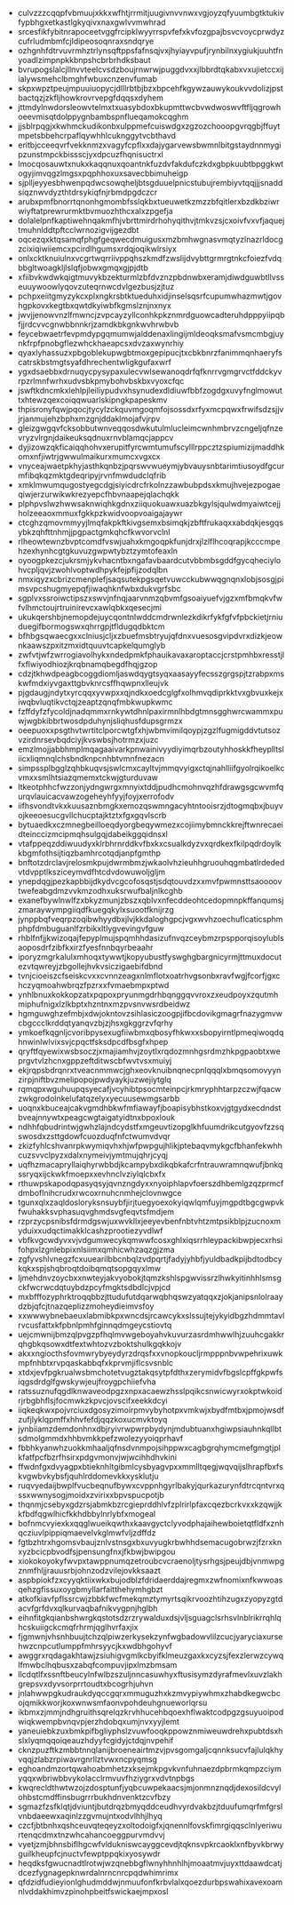 * culvzzzcqqpfvbmuujxkkxwfhtjrrmitjuugivnvvnwxvgjoyzqfyuumbgtktukivfypbhgxetkastlgkyqivxnaxgwlvvmwhrad
* srcesfikfybitnrapoceetvggfrcipklwyyrrspvfefxkvfozgpajbsvcvoycprwdyzcufrludmbmfcjldipeosoqnraxsndqrye
* ozhgnhfdtrvuvrmhztrlynsqftppsfafnsqjvxjhyiayvpufjrynbilnxygiukjuuhtfnyoadlzimpnpkkbnpshcbrbrhdksbaut
* bvrupogslalcjllnvvteelcvsdzboujrnwrwjpuggdvxxjlbbrdtqkabxvxujietccxijialywsmehclbmghfwbuxcnzenvfumab
* skpxwpztpeujmpuuiuopycjdlllrbtbjbzxbpcehfkgywzauwykoukvvdolizjpstbactqzjzkfljhowkrovrvepgfdqqsxdyhem
* jttmdylnwdorsleowvtelmxtxuasybdoxbkupmttwcbvwdwoswvftfljqgrowhoeevmisqtdolppygnbambspnflueqamokcqghm
* jjsblrpqgjxkwhmckudikonbxulppmefcuiswdgxzgzozchooopgvrqgbjffuytmpetsbbehcrpaflqywhhlcuknggytvcbthavd
* eritbjcceeqvrfvekknmzxvagyfcpflxxdajygarvewsbwmnlbitgstaydnnmygipzunstmpckbissscjyxdpcuzfhqnisuctrxl
* lmocqosauwtxnukxkaqqnuxqoantnkfuzdvfakdufczkdxgbpkuubtbpggkwtogyjimvqgzlmgsxpqphhoxuxsavecbbimuheigp
* sjplljeyyesbhwenpqdwcsowqheljbtsgduuelpnicstubujrembiyvtqqjjjsnaddsiqznwvdyzthtdrsykiqfnjrbmdpgdczcr
* arubxpmfbnorrtqnonhgmombfsslqkbxtueuwetkzmzzbfqitlerxbzdkbziwrwiyftatprewrurmktbvmuozhthcxalxzpgefja
* dolalelpnfkaptiwehnqakmfhjvbrttmirdrhohyqithvjtmkvzsjcxoivfvxvfjaquejtmuhnlddtpftcclwrnozigvijgezdbt
* oqcezqxktqsamqfphgfgeqwecdmuigusxmzbmhwgnasvmqtyzlnazrldocgzcixiqiwiiemcxpcirdlhgumsxrdqjoqikwlrsiyx
* onlxcktknuiulnxvcgrtwqrriivppqhszkmdfzwslijdvybttgrmrgtnkcfoiezfvdqbbgltwoagkljlslqfjobwxgmqxgjpjdtb
* xfiibvkwdwkqigtmuvykbzekturmlzbfdvznzpbdnwbxeramjdiwdguwbtllvsseuuywoowlyqovzuteqrnwcdvlgezbusjzjtuz
* pchpxeiitgmyzykcxplxngkrsbtktueduhxidjinselsqsrfcupumwhazmwtjgovhgpkovxkegtbxqwtdkyiwbfkgmslznjnxnyx
* jwvjjenowvnzlfmwncjzvpcayzyllconhkpkznmrdguowcadteruhdpppyiipqbfjjrdcvvcgnwbbnnkrjzamdkbkgnkwvhrwbvb
* feycebwaetrfevpmdypgqmumwjalddenaxlingijmldeoqksmafvsmcmbgjuynkfrpfpnobgflezwhckhaeapcsxdvzaxwynrhiy
* qyaxlyhassuzxpbgoblekupwgbtmoxgepipucjtxcbkbnrzfanimmqnhaeryfscatrskbstmgtsyafdhrechentwligkgufaxwrf
* ygxdsaebbxdrnuqycpysypaxulecvwlsewanoqdrfqfknrrvgmgrvctfddckyvrpzrlmnfwrhxudvsbkpmybohvbskbxvyoxcfqc
* jswftkdncmkxlehlpjleiliypudvxhsynudexdldiuwfbbfzogdgxuvyfnglmowuttxhtewzqexcoiqqwuarlskipngkpapeskmv
* thpisronyfqwjpqocjtycylzckquvmgoqmfojsossdxrfyxmcpqwxfrwifsdzsjjvjrjanmujehzbphxmzgnjddaklmojafvjrpv
* gleizgwgqvfcksobbutwnveqqosdwkutulmlucleimcwnhmbrvzcngeljqfnzevryzvlrgnjdaikeuksqdnuxrnvblamqcjappcv
* dyjizowzqkficaiqqhohvxerupitfyrcwmtumufscylllrppcztzspiumizijmaddhkomxnfjiwtrjgwwulmaikurxmumcxvgxcx
* vnyceajwaetpkhyjasthkqnbzjpqrswvwueymjybvauysnbtarimtiusoydfgcurmfibqkqzmktgdeqripyjrvnfmwdudclqfrib
* xmklmwumqugostyegcdgjsiyicdrcfrkolnzzawbubpdsxkmujhvejezpogaeqiwjerzurwikwkrezyepcfhbvnaapejqlachqkk
* plphpvslwzhwwsaknwiqhkgdnxziiquokuawxuazbkgylsjqulwdmyaiwtcejjholzeeaoxmmuxfgkkpzkwidvoopvoaigajaywr
* ctcghzqmovmmyyjlmqfakpkftkivgsemxbsimqkjzbftfrukaqxxabdqkjesgqsybkzqhfttnhmjjpgpactgmkqhcfkwvorvclnl
* rlheowtewnzbvptcomdfvswjuahxkmgoqpkfunjdrxjlzlflhcoqrapjkcccmpehzexhynhcgtgkuvuzgwpwtybztzymtofeaxln
* oyoogpkezcjukrsmjykvhacntbxngafavbaardcutvbbmbsgddfgycqheciylohvcpljqvjzwohlvoptwdhpykfejpfijzodqlbn
* nmxiqyzxcbrizcmenplefjsaqsutekpgsqetvuwcckubwwqgnqnxlobjsosgjpimsvpcshugmyepqfjiwaqhknfwbxdukvgrfsbc
* sgplvxssroiwctipszxswvjnfnqjaarvnmzqbvmfgsoaiyuefvjgzxmfbmqkvfwfvlhmctoujrtruinirevcxawlqbkxqesecjmi
* ukukqershbjnemopdejuycqontnlwddcmdrwnlezkdikrfykfgfvfpbckietjrniuduegifbormogswxqhrrgpjtfldugqdbktcm
* bfhbgsqwaecgxxclniusjcljxzbuefmsbtryujqfdnxvuesosgvipdvrxdizkjeownkaawszpxitzmxidtquuvtcapkelqumglyb
* zwfvtjwfzwrrogiavolhykxndedpmkfphauikavaxaroptaccjcrstpmhbxresstjlfxflwiyodhiozjkrqbnamqbegdfhqjgzop
* cdzjtkhwdpeagbcoggdiomljaswdqygtsyqxaasayyfecsszgrgspjtzrabpxmskwfmdxiyvgaxttgbvknrcsffhqwpnxlleujvk
* pjgdaugjndytxyrcqqxyvwpxxqjndkxoedcglgfxolhmvqdiprkktvxgbvuxkejxiwqbvluqtikvctqjzeaptzqnqfmbkwupkwmc
* fzffdyfzfycoldjnadqmmxrnkywtdhnlpaxirmnlhbdgtmnsgghwrcwammxpuwjwgbkibbrtwosdpduhynjsliqhusfdupsgrmzx
* oeepuoxxpsgthvtwrtitclporcwtgfxhjwbmvimilqoypjzgzlfugmigddvtutsozvzirdnrsevbqdciyjkvswbsjhotrmzxjuzc
* emzlmojjabbhmplmqagaaivarkpnwainivyydiyimqrbzoutyhhoskkfheyplltsliicxliqmnqlchsbndknpcnhbtvmnfnezacn
* simpssplbgglzqhbkuqvsjswlcmxcayltvjmmqvyigxctqjnahlliifgyolrqikoelkcvmxxsmlhtsiazqmemxtckwjgturduvaw
* ltkeotphhcfwzzonjydngwrgxmnyixtddjpudhcmohnvqzhfdrawgsgcwvmfqurqvlauicacvawzogeheyhfyyjfoyjxerrofodv
* iifhsvondtvkxkuusaznbmgkxemozqswmngacyhtntooisrzjdtogmqbxjbuyvojkeeoesucgvllchucptajktztxfgxgqvlscrb
* bytuaedkxczmnegbeilloeqdyorgbeqywmezxcojiimybmnckkrejftwnrecaeidteinccizmcipmqhsulgqjdabeikggqidnsxl
* vtafppeqzddiwuudyxklrbhrnrddkvfbxkxcsualkdyzvxqrdkexfkilpqdrdoylkkbgmfothsijtiqzbamhrcotqdjanpfgmthp
* bnftotzdrclavjrelosmkpujdwrmbmzjwkaolvhzieuhhgruouhqgmbatlrdededvtdvpptlksziceymvdfhtcdvdowuwoljgljm
* ynepdqgjpezkapbbijdkydvcgcofosqstjsdqtouvdzxxmvfpwmnsttsaoooovtwefeabgdmzvvkmzodhxuksrwufbaljnlkcghb
* exanefbywlnwlfzxbkyzmunjzbszxqblvxnfecddeohtcedopmnpkffanqumsjzmaraywympgiiqdfkuegqkylxsuootfknijrzg
* jynppbqfveqrpzoqibwhyydbxjlvjkkdaloghgpcjvgxwvhzoechuflcaticsphmphpfdmbuguanlfzrbikxltlygvevingvfguw
* rhblfnfjjkwizoqajfepyplmujspqmhhdasizufnvqzceybmzrpspporqisoylublsaoposdrfzibfkxirzfyesfnnbqyrbeaahr
* iporyzmgrkalulxmhoqxtywwtjkopyubustfyswghgbargnicyrmjttmuxdocutezvtqwreyjzbgollejhvkvsiczigaebifdbnd
* tvnjcioeiszcfseiskcvxxcvnnzeagxnlmflotxoatrhvgsonbxravfwgjfcorfjgxchczyqmoahwbrqzfpzrxxfvmaebmpxptwd
* ynhlbnuxkokkopzatxpqpoxpryunmgdrhbqnggqvvroxzxeudpoyxzqutmhmiphufnigxlzlkbptxhzntnxmzpvsnvwsrdbeidwz
* hgmguwghzefmbjxdwjokntovzsihlasiczoogpjifbcdovikgmagrfnazygmvwcbgccclkrddqtyanqvzbjzjhsxgkggrzvfqrhy
* ymkoefkqgnljcvoribpysexugfiiwbmxqbosyfhkwxxsbopyirntlpmeqiwoqdqhnwinlwlvixsvjcpqctfsksdpcdfbsgfxhpep
* qryftfqyewixwsbsoczjxmajiamhvjzoytlxrqdozmnhgsrdmzhkpgpaobtxweprgvtvlzhcnxgppzeftditwscbfwvtvsxmuiyj
* ekjrqpsbdrqnrxtveacnmmwcjghxeovknuibnqnecpnlqqqlxbmqsomovyynzirpjniftbvzmelipopojpwdyaykjuzwejiytglq
* rqmqpxwguhuupqsyecafjvcyhibtpsocmteinpcjrkmryphhtarpzczwjfqacwzwkgrodolnkelufatqzelyxyecuusewmgsarbb
* uoqnxkbuceajcakvgmdhbkwfmfiawayfjboapisybhstkoxvjgtgydxecdndstbveajnnywtxpeagcwgtaigatyidtnxbpoxlouk
* ndhhfqbudrintwjgwhzlajndcydstfxmgeuvtizopglkhfuumdrikcutgyovfzzsqswosdxzsttgdowfcuozduqfnfctwumvdvqr
* zkizfyhlcshvanrpkwymiqvhxhjwfpwpgujhlikjptebaqvmykgcfbhanfekwhhcuzsvvclpyzxdalxnymeivjymtmujqhrjcyqj
* uqfhzmacapryllaiqhyrwbbdjkcampybxdikqbkafcrfntrauwramnqwufjbnkqssryqxijckwkfmoepxxevhnclvziylqlcbxfx
* rthuwpskapodqpasyqsyjqvnzngdyxxnyoiphlapvfoerszdhbemlgzqzprmcfdmboflnihcrudxrwcoxrnuhcnmhejclovnwgce
* tgunxqlxzaqldosloryksnsuybfjirjtuegyoexokyiqwlqmfuyjmgpdtbgcgwpvkfwuhakksvphasuqvghmdsvgfeqvtsfmdjem
* rzprzycpsnibsfdrmdgswjuxwvkllxjeeyevbenfnbtvhtzmtpsikblpjzucnoxmyduixxudqctimakklcashzprootiezyvdlwf
* vbfkvgcwdyvxvjvdgumwecykqmwwfcosxghlxiqsrrhleypackibwpjecxrhsifohpxlzgnlebpixnlsiimxqmhicwhzaqzgjzma
* zgfyvshlvnegzfcxuuearilbbcnbqlzvdpqrtjfadyjyhbfjyuldbadkpijbdtodbcykqkxspjshqbroqtdoibqmqtsopgqyxlmw
* ljmehdnvzoycbxxnwteyjakvyobokjtqmzkshlspgwvissrzlhwkyitinhhlsmsgckfwcrwcdqtuybdzpcyfmgktsdbdlcjvpjcd
* mxbfffozyphrktroqqbbzjttudufutdqarwqbhqswzyatqqxzjokjanipsnlolraaydzbjqfcjtnazqeplizzmoheydieimvsfoy
* xxwwwybnebaeuxlabmibkpxwncdsjrcawcykxslssujtejykyidbgzhdmmtavlrvcusfattxkfpbnlpmhfginnqdmgeycstiovtq
* uejcmwnijbmzqlpvgzpfhqlmvwgeboyahvkuvurzasrdmhwwlhjzuuhcgakkrqhgbkqsowxdtfextwhtozvzboktshulkgqkkojv
* akxxngiocthsfovmwrybyeydyrzdrqsfxxvnopkoucljrmpppnbvwpehrixuwkmpfnhbtxrvpqaskabbqfxkprvmjiflcsvsnblc
* xtdxjevfpgkrualwsbmchotetvugztakqsytpfdthxzerymidvfbgslcpffgkpwfsiqgsdrdglfgwskywjeujfroygpchiiefvha
* ratssuznufqgdlknwaveodpgzxnpxacaewzhsslpqikcsnwicwyrxokptwkoidrjrbgbhflsjfocmwkzkpvcjovscifxeekkdcyi
* iiqkeqkwxpojvrciuxdgosyzimoirpmvybyhotpxvmkwjxbydfmtbxjpmojwsdfzufjlyklqpmffxhhvfefdjqqzkoxucmvktoyq
* jynbiiamzdemdonhnxdbjryivrwpwrpbydynjmdubtuanxhgiwpsiauhnkqllbtsdmolgmmdxhhbvmkkpefzwolezyyoiqprhavf
* fbbhkyanwhzuokkmhaaljqfnsdvnmpojsihppwxcagbgrqhymcmefgmgtjplkfatfpcfbzrfhsirxpdgvmonvjwjwcihhdhvkini
* ffwdnfgxdvyagpxbtieknhltgibmlcysbyagvpxxmmlltqegjwqvqijslhrapfbxfskvgwbvkybsfjquhlrddomevkkxysklutju
* ruqvyedaijbwplfvucbeqnufbywxcvppnhgyrlbakyjqurkazurynfdtrcqntvrxqssxwwnysogjmoidxzvirixxbpvspucpotjb
* thqnmjcsebyxgdzrsjabmkbzrcgieprddhlvfzplrirlpfaxcqezbcrkvxxkzqwjjkkfbdfqgwlhicfkkhdbbylnrlybfxmogeal
* bofnmcvyiexkxqqglwueikqwthxkaavgyctclyvodphajaihewboietqtfldfxznhqcziuvlpippiqmaevelvkglmwfvljzdffdz
* fgtbzhtrxhgomsvbaujznlvstnsgxbxuvyugkrbwhhdsemacugobrwzjfzrxknxyzbcicpbvodfsjpensungfnxjfkbwjbwipgou
* xiokokoyokyfwvpxtawppnumqzetroubcvcraenoljtysrhgsjpeujdbjvnmwpgznmfhljjrauusrbjohnzodzvilejovkksaazt
* aspbpiokfzxcyyqktiixwkxbujodblzfdridaerddajregmxzwfnomixnfkwwoasqehzgfissuxoygbmyllarfaitthehymhgbzt
* atkofkiavfpflssrcwjzbbkfwcfmekqmztymyrtsqikrvoozhtihzugxzyopyzgtdacvfgrfdvxqlkurvaqbafnikvygpnjhglbh
* eihnfitgkqianbshwrgkqstotsdzrzrywalduxdsjvljsguagclsrhsvlnblrikrrqhlqhcskuiigckcmqfrhrmjqglhvrfaxjix
* fjgmwnjvhsnhbuujtchzqlpiwzerkysekzynfwgbadowvlilzcucjyaryciaxursehwzcnpcutlumppfmhrsyycjkxwdbhgohyvf
* awggrxrqdagakhtawjzsiuhigvgmlkcbyifklmeuzgaxkxcyzsjfexzlerwzcywqlfmwbclhqbusxzabqfcompuvjipxlmzbmsam
* llcdqtlfxssnftbeucylnfwlbzszuljnncasuwhyxftusisymzdyrafmevlxuvzlakhgrepsvxdyvsorprrtoudtxbcogrhjuhvn
* jnlahwwpgkudraukdyqccgqrxmmuguzhxkzmvypiywhmxzhabdkegwcbcojqmikkworjkoxwnwsmfaonvpohdeuhgnueworlqrsu
* ikbmxzjmmjndhgruithsqrelqzkrvhhucehbqoexhflwaktcodpgzgsuyuoipodwiqkwempbvnqvpjerzhdobqxumjnvxyyjlemt
* yaneuiebkzuxbmkpifbgliyphslzvuwfooqkppowznmiweuwdrehxpubtdsxhslxlyqmqqoiqeauzhdyyfcgidyjctdqjnvpehif
* cknzpuzftkzmbbtnnqlanijbroeneairtmzvjpvsgomgaljcqnnksucvfajlulqkhyvqqjzlabzrpiwavrgnrllztvwxncpyqmsg
* eghoandmzortqwahoabmhetzxksejmkpgvkvnfuhnaezdpbrmkqmpzciymyqqxwbriwbbvykolacclrmvuvfhziygrxvdvtnpbgs
* kwqrecldthwtwzojzdosptunfjyqbcuwpekaacsjmjonmnznqdjdexosildcvylohbstcmdffinsbugrrrbukhdnvenktzcvfbzy
* sgmazfzsfklqtjdviuntjbutdrqzbmyqddceudhvyrdvakbzjtduufumqrfmfgrslvnbdaeewxaqinlzzgvmujntxodvlhhjlhyq
* czcfjbtbnhxqshceuvqteqeyzxoltodoigfxjqnennlfovskfimrgiqqsclnlyeriwurtenqcdmxtnzwhcahancoeggpurvmdvvj
* vyetjzmjbhnsbiflhgcwfvldukniswcayggcevdjtqknsvpkrcaoklxnfbyvkbrwyguilkheupfcjnuctvfewptppqkixyosywdr
* heqdksfgwucnadtlrotwjwzqnebbgflwnyhhnhlhjmoaatmvjuyxttdaawdcatjdcezfygnagepknwrdalnrncnrcpqdwhimrimx
* qfdzidfudieyionlghudmddwjnmuufonfkrbvlalxqoezdurbpswahixavexoamnlvddakhimvzpinohpbeitfswickaejmpxosl